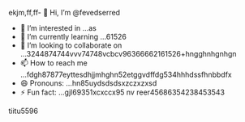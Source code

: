 ekjm,ff,ff- 👋 Hi, I’m @fevedserred
- 👀 I’m interested in ...as
- 🌱 I’m currently learning ...61526
- 💞️ I’m looking to collaborate on ...3244874744vvv74748vcbcv96366662161526+hngghnhgnhgn
- 📫 How to reach me ...fdgh87877eyttesdhjjmhghn52etggvdffdg534hhhdssfhnbbdfx
- 😄 Pronouns: ...hn85uydsdsdsxzczxzxsd
- ⚡ Fun fact: ...gjl69351xcxccx95
nv reer45686354238453543
<!---lk.256621drytgresdffwebfd45hgngff6gbfgfbhttyh
fevedserred/fevedserred is a ✨ special ✨ reposisdftory because its `README.md` (this fi56le) appears on you52 GitHub profile.s
You can click the Preview link to take a look at your changes.26
--->tiitu5596
